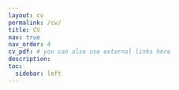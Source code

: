 ```yaml
---
layout: cv
permalink: /cv/
title: CV
nav: true
nav_order: 4
cv_pdf: # you can also use external links here
description:
toc:
  sidebar: left
---
```

